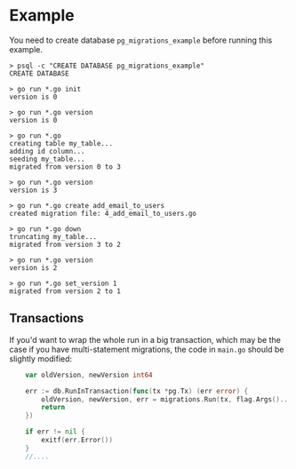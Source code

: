 # Example

You need to create database `pg_migrations_example` before running this example.

```
> psql -c "CREATE DATABASE pg_migrations_example"
CREATE DATABASE

> go run *.go init
version is 0

> go run *.go version
version is 0

> go run *.go
creating table my_table...
adding id column...
seeding my_table...
migrated from version 0 to 3

> go run *.go version
version is 3

> go run *.go create add_email_to_users
created migration file: 4_add_email_to_users.go

> go run *.go down
truncating my_table...
migrated from version 3 to 2

> go run *.go version
version is 2

> go run *.go set_version 1
migrated from version 2 to 1
```

## Transactions

If you'd want to wrap the whole run in a big transaction, which may be the case 
if you have multi-statement migrations, the code in `main.go` should be slightly modified:

```Go
	var oldVersion, newVersion int64

	err := db.RunInTransaction(func(tx *pg.Tx) (err error) {
		oldVersion, newVersion, err = migrations.Run(tx, flag.Args()...)
		return
	})

	if err != nil {
		exitf(err.Error())
	}
	//....
```
